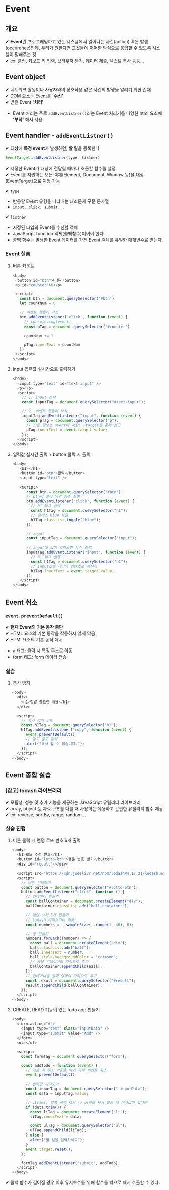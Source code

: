 # Event

## 개요

✔ **Event**란 프로그래밍하고 있는 시스템에서 일어나는 사건(action) 혹은 발생(occurence)인데, 우리가 원한다면 그것들에 어떠한 방식으로 응답할 수 있도록 시스템이 말해주는 것  
✔ ex: 클립, 키보드 키 입력, 브라우저 닫기, 데이터 제출, 텍스트 복사 등등...

## Event object

✔ 네트워크 활동이나 사용자와의 상호작용 같은 사건의 발생을 알리기 위한 존재  
✔ DOM 요소는 Event를 **'수신'**  
✔ 받은 Event **'처리'**

- Event 처리는 주로 `addEventListner()`라는 Event 처리기를 다양한 html 요소에 **'부착'** 해서 사용

## Event handler - `addEventListner()`

✔ **대상**에 **특정 event**가 발생하면, **할 일**을 등록한다

```JavaScript
EventTarget.addEventListner(type, listner)
```

✔ 지정한 Event가 대상에 전달될 때마다 호출할 함수를 설정  
✔ Event를 지원하는 모든 객체(Element, Document, Window 등)을 대상(EventTarget)으로 지정 가능

✔ `type`

- 반응할 Event 유형을 나타내는 대소문자 구문 문자열
- `input, click, submit...`

✔ `listner`

- 지정된 타입의 Event를 수신할 객체
- JavaScript function 객체(콜백함수)이어야 한다.
- 콜백 함수는 발생한 Event 데이터를 가진 Event 객체를 유일한 매개변수로 받는다.

### Event 실습

1. 버튼 카운트

   ```JavaScript
   <body>
    <button id="btn">버튼</button>
    <p id="counter">0</p>

    <script>
      const btn = document.querySelector('#btn')
      let countNum = 0

      // 이벤트 핸들러 작성
      btn.addEventListener('click', function (event) {
        // console.log(event)
        const pTag = document.querySelector('#counter')

        countNum += 1

        pTag.innerText = countNum
      })
    </script>
   </body>
   ```

2. input 입력값 실시간으로 출력하기

   ```JavaScript
   <body>
     <input type="text" id="text-input" />
     <p></p>
     <script>
       // 1. input 선택
       const inputTag = document.querySelector("#text-input");

       // 2. 이벤트 핸들러 부착
       inputTag.addEventListener("input", function (event) {
         const pTag = document.querySelector("p");
         // 모든 정보는 event에 저장! .target을 통해 접근
         pTag.innerText = event.target.value;
       });
     </script>
   </body>
   ```

3. 입력값 실시간 출력 + button 클릭 시 출력

   ```JavaScript
   <body>
      <h1></h1>
      <button id="btn">클릭</button>
      <input type="text" />

      <script>
         const btn = document.querySelector("#btn");
         // btn이 클릭 되면 함수 실행
         btn.addEventListener("click", function (event) {
           // h1 태그 선택
           const h1Tag = document.querySelector("h1");
           // 클래스 blue 토글
           h1Tag.classList.toggle("blue");
         });

         // input
         const inputTag = document.querySelector("input");

         // input에 값이 입력되면 함수 실행
         inputTag.addEventListener("input", function (event) {
           // h1 태그 실행
           const h1Tag = document.querySelector("h1");
           // input값을 태그의 컨텐츠로 채우기
           h1Tag.innerText = event.target.value;
         });
      </script>
   </body>
   ```

## Event 취소

### `event.preventDefault()`

✔ **현재 Event의 기본 동작 중단**  
✔ HTML 요소의 기본 동작을 작동하지 않게 막음  
✔ HTMl 요소의 기본 동작 예시

- a 태그: 클릭 시 특정 주소로 이동
- form 태그: form 데이터 전송

### 실습

1. 복사 방지

```JavaScript
   <body>
     <div>
       <h1>정말 중요한 내용</h1>
     </div>

     <script>
       // 복사 방지 코드
       const h1Tag = document.querySelector("h1");
       h1Tag.addEventListener("copy", function (event) {
         event.preventDefault();
         // 경고 문구 출력
         alert("복사 할 수 없습니다.");
       });
     </script>
   </body>
```

## Event 종합 실습

### [참고] lodash 라이브러리

✔ 모듈성, 성능 및 추가 기능을 제공하는 JavaScript 유틸리티 라이브러리  
✔ array, object 등 자료 구조를 다룰 때 사용하는 유용하고 간편한 유틸리티 함수 제공  
✔ ex: reverse, sortBy, range, random...

### 실습 진행

1. 버튼 클릭 시 랜덤 로또 번호 6개 출력

```JavaScript
   <body>
     <h1>로또 추천 번호</h1>
     <button id="lotto-btn">행운 번호 받기</button>
     <div id="result"></div>

     <script src="https://cdn.jsdelivr.net/npm/lodash@4.17.21/lodash.min.js"></script>
     <script>
       // 버튼 선택하기
       const button = document.querySelector("#lotto-btn");
       button.addEventListener("click", function () {
         // 컨테이너 만들기
         const ballContainer = document.createElement("div");
         ballContainer.classList.add("ball-container");

         // 랜덤 숫자 6개 만들기
         // lodash 라이브러리 이용
         const numbers = _.sampleSize(_.range(1, 46), 6);

         // 공 만들기
         numbers.forEach((number) => {
           const ball = document.createElement("div");
           ball.classList.add("ball");
           ball.innerText = number;
           ball.style.backgroundColor = "crimson";
           // 공을 컨테이너의 자식으로 추가
           ballContainer.appendChild(ball);
         });
         // 컨테이너를 결과 영역의 자식으로 추가
         const result = document.querySelector("#result");
         result.appendChild(ballContainer);
       });
     </script>
   </body>
```

2. CREATE, READ 기능이 있는 todo app 만들기

```JavaScript
   <body>
     <form action="#">
       <input type="text" class="inputData" />
       <input type="submit" value="Add" />
     </form>
     <ul></ul>

     <script>
       const formTag = document.querySelector("form");

       const addTodo = function (event) {
         // 제출 시 주소 이동을 막기 위해 이벤트 취소
         event.preventDefault();

         // 입력값 가져오기
         const inputTag = document.querySelector(".inputData");
         const data = inputTag.value;

         // .trim() 양쪽 공백 제거 -> 공백을 제거 했을 때 문자값이 있다면
         if (data.trim()) {
           const liTag = document.createElement("li");
           liTag.innerText = data;

           const ulTag = document.querySelector("ul");
           ulTag.appendChild(liTag);
         } else {
           alert("할 일을 입력하세요");
         }
         event.target.reset();
       };

       formTag.addEventListener("submit", addTodo);
     </script>
   </body>
```

✔ 콜백 함수가 길어질 경우 이후 유지보수를 위해 함수를 밖으로 빼서 호출할 수 있다.
